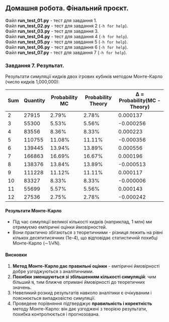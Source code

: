 ## Домашня робота. Фінальний проєкт.

Файл **run_test_01.py** - тест для завдання 1.     
Файл **run_test_02.py** - тест для завдання 2 (``-h for help``).  
Файл **run_test_03.py** - тест для завдання 3.  
Файл **run_test_04.py** - тест для завдання 4 (``-h for help``).  
Файл **run_test_05.py** - тест для завдання 5 (``-h for help``).  
Файл **run_test_06.py** - тест для завдання 6 (``-h for help``).  
Файл **run_test_07.py** - тест для завдання 7 (``-h for help``).  

### **Завдання 7. Результат.**
  
Результати симуляції кидків двох ігрових кубиків методом Монте-Карло (число кидків 1,000,000):  
  
| Sum | Quantity | Probability MC | Probability Theory | Δ = Probability(MC - Theory) |  
|-----|----------| -------------- | ------------------ |------------------------------|  
| 2   | 27915    |          2.79% |              2.78% | 0.000137                     |  
| 3   | 55300    |          5.53% |              5.56% | -0.000256                    |  
| 4   | 83556    |          8.36% |              8.33% | 0.000223                     |  
| 5   | 110755   |         11.08% |             11.11% | -0.000356                    |  
| 6   | 139445   |         13.94% |             13.89% | 0.000556                     |  
| 7   | 166863   |         16.69% |             16.67% | 0.000196                     |  
| 8   | 138376   |         13.84% |             13.89% | -0.000513                    |  
| 9   | 111228   |         11.12% |             11.11% | 0.000117                     |  
| 10  | 83327    |          8.33% |              8.33% | -0.000006                    |  
| 11  | 55699    |          5.57% |              5.56% | 0.000143                     |  
| 12  | 27536    |          2.75% |              2.78% | -0.000242                    |  
  
#### **Результати Монте-Карло**  
* Під час симуляції великої кількості кидків (наприклад, 1 млн) ми отримуємо емпіричні оцінки ймовірностей.  
* Вони практично збігаються з теоретичними - різниця лежить на рівні кількох десятитисячних (1e-4), що відповідає статистичній похибці Монте-Карло (∼1/√N).  
  
#### **Висновки**  
1. **Метод Монте-Карло дає правильні оцінки** - емпіричні ймовірності добре узгоджуються з аналітичними.  
2. **Похибки зменшуються зі збільшенням кількості симуляцій**: чим більший `N`, тим ближче отримані ймовірності до теоретичних значень.  
3. Невеликий розкид результатів навколо аналітики є очікуваним і пояснюється випадковістю симуляції.  
4. Проведене порівняння підтверджує **правильність і коректність** методу Монте-Карло: він дає узгоджені з теорією результати, похибка контролюється і прогнозована.  
  
